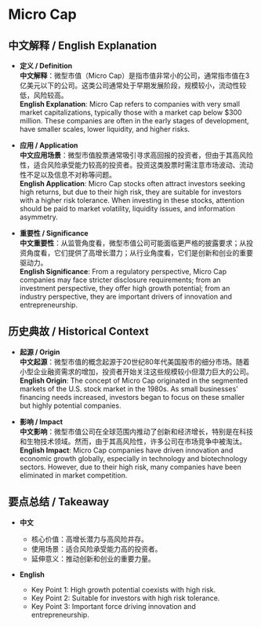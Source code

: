 # Micro Cap

## 中文解释 / English Explanation

* **定义 / Definition**  
  **中文解释**：微型市值（Micro Cap）是指市值非常小的公司，通常指市值在3亿美元以下的公司。这类公司通常处于早期发展阶段，规模较小，流动性较低，风险较高。  
  **English Explanation**: Micro Cap refers to companies with very small market capitalizations, typically those with a market cap below $300 million. These companies are often in the early stages of development, have smaller scales, lower liquidity, and higher risks.

* **应用 / Application**  
  **中文应用场景**：微型市值股票通常吸引寻求高回报的投资者，但由于其高风险性，适合风险承受能力较高的投资者。投资这类股票时需注意市场波动、流动性不足以及信息不对称等问题。  
  **English Application**: Micro Cap stocks often attract investors seeking high returns, but due to their high risk, they are suitable for investors with a higher risk tolerance. When investing in these stocks, attention should be paid to market volatility, liquidity issues, and information asymmetry.

* **重要性 / Significance**  
  **中文重要性**：从监管角度看，微型市值公司可能面临更严格的披露要求；从投资角度看，它们提供了高增长潜力；从行业角度看，它们是创新和创业的重要驱动力。  
  **English Significance**: From a regulatory perspective, Micro Cap companies may face stricter disclosure requirements; from an investment perspective, they offer high growth potential; from an industry perspective, they are important drivers of innovation and entrepreneurship.

## 历史典故 / Historical Context

* **起源 / Origin**  
  **中文起源**：微型市值的概念起源于20世纪80年代美国股市的细分市场。随着小型企业融资需求的增加，投资者开始关注这些规模较小但潜力巨大的公司。  
  **English Origin**: The concept of Micro Cap originated in the segmented markets of the U.S. stock market in the 1980s. As small businesses' financing needs increased, investors began to focus on these smaller but highly potential companies.

* **影响 / Impact**  
  **中文影响**：微型市值公司在全球范围内推动了创新和经济增长，特别是在科技和生物技术领域。然而，由于其高风险性，许多公司在市场竞争中被淘汰。  
  **English Impact**: Micro Cap companies have driven innovation and economic growth globally, especially in technology and biotechnology sectors. However, due to their high risk, many companies have been eliminated in market competition.

## 要点总结 / Takeaway

* **中文**  
  - 核心价值：高增长潜力与高风险并存。
  - 使用场景：适合风险承受能力高的投资者。
  - 延伸意义：推动创新和创业的重要力量。

* **English**  
  - Key Point 1: High growth potential coexists with high risk.
  - Key Point 2: Suitable for investors with high risk tolerance.
  - Key Point 3: Important force driving innovation and entrepreneurship.